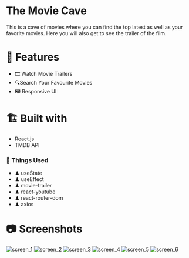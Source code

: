 # The Movie Cave 
This is a cave of movies where you can find the top latest as well as your favorite movies. Here you will also get to see the trailer of the film.

# 🚛 Features
- 🎞 Watch Movie Trailers
- 🔍Search Your Favourite Movies
- 🖼 Responsive UI

# 🏗 Built with
- React.js
- TMDB API 

### 🍔 Things Used
- ♟ useState 
- ♟ useEffect
- ♟ movie-trailer
- ♟ react-youtube
- ♟ react-router-dom
- ♟ axios

# 📷 Screenshots
![screen_1](https://github.com/Maran1947/The_Movie_Cave/assets/69248165/91b5d77f-d2b6-4700-8764-0c088ef1d838)
![screen_2](https://github.com/Maran1947/The_Movie_Cave/assets/69248165/e88bea93-f7d1-42d6-aafd-46dc55b08be1)
![screen_3](https://github.com/Maran1947/The_Movie_Cave/assets/69248165/38021696-c796-42de-b420-0695cfb10eec)
![screen_4](https://github.com/Maran1947/The_Movie_Cave/assets/69248165/c3658db6-2f0e-4210-8c7e-6f6f3126368b)
![screen_5](https://github.com/Maran1947/The_Movie_Cave/assets/69248165/3c8c47bd-9988-4da4-9b7e-060948c7643b)
![screen_6](https://github.com/Maran1947/The_Movie_Cave/assets/69248165/bd02f0df-a59a-4fc8-8d54-7af756eb3ea9)
